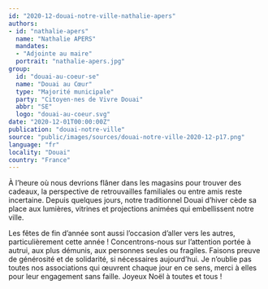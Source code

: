 ```yaml
---
id: "2020-12-douai-notre-ville-nathalie-apers"
authors:
- id: "nathalie-apers"
  name: "Nathalie APERS"
  mandates: 
  - "Adjointe au maire"
  portrait: "nathalie-apers.jpg"
group:
  id: "douai-au-coeur-se"
  name: "Douai au Cœur"
  type: "Majorité municipale"
  party: "Citoyen·nes de Vivre Douai"
  abbr: "SE"
  logo: "douai-au-coeur.svg"
date: "2020-12-01T00:00:00Z"
publication: "douai-notre-ville"
source: "public/images/sources/douai-notre-ville-2020-12-p17.png"
language: "fr"
locality: "Douai"
country: "France"
---
```


À l’heure où nous devrions flâner dans les magasins pour trouver des cadeaux, la perspective de retrouvailles familiales ou entre amis reste incertaine. Depuis quelques jours, notre traditionnel Douai d’hiver cède sa place aux lumières, vitrines et projections animées qui embellissent notre ville.

Les fêtes de fin d’année sont aussi l’occasion d’aller vers les autres, particulièrement cette année !
Concentrons-nous sur l’attention portée à autrui, aux plus démunis, aux personnes seules ou fragiles. Faisons preuve de générosité et de solidarité, si nécessaires aujourd’hui. Je n’oublie pas toutes nos associations qui œuvrent chaque jour en ce sens, merci à elles pour leur engagement sans faille.
Joyeux Noël à toutes et tous !
